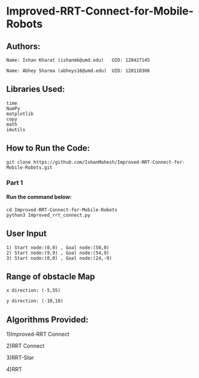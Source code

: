 # Improved-RRT-Connect-for-Mobile-Robots

## Authors:

    Name: Ishan Kharat (ishanmk@umd.edu)   UID: 120427145

    Name: Abhey Sharma (abheys16@umd.edu)  UID: 120110306




## Libraries Used:

    time
    NumPy
    matplotlib
    copy
    math
    imutils
    



## How to Run the Code:

    git clone https://github.com/IshanMahesh/Improved-RRT-Connect-for-Mobile-Robots.git

### Part 1

#### Run the command below:

    cd Improved-RRT-Connect-for-Mobile-Robots
    python3 Improved_rrt_connect.py


## User Input
    1) Start node:(0,0) , Goal node:(50,0)
    2) Start node:(9,9) , Goal node:(54,9)
    3) Start node:(0,0) , Goal node:(24,-9)

## Range of obstacle Map
    x direction: (-5,55)

    y direction: (-10,10)

## Algorithms Provided:
1)Improved-RRT Connect

2)RRT Connect

3)RRT-Star

4)RRT


